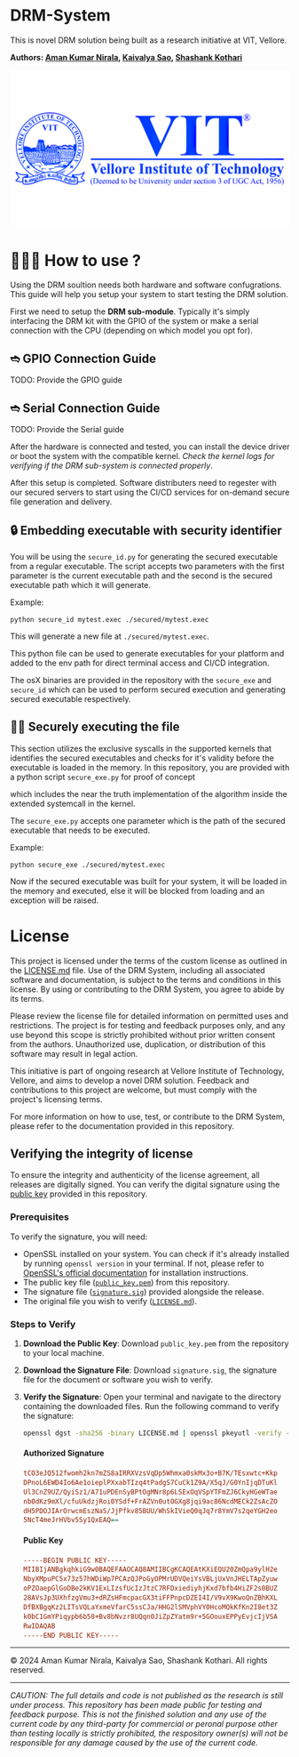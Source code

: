 # DRM-System

This is novel DRM solution being built as a research initiative at VIT, Vellore.

**Authors: [Aman Kumar Nirala](https://github.com/amannirala13), [Kaivalya Sao](/), [Shashank Kothari](https://github.com/ShashankKothari-exe)**

<img src="https://github.com/amannirala13/DRM-System/blob/main/vit_ico.png" alt="vit_logo" style="zoom: 50%;" />

# 🙋🏻‍♂️ How to use ?

Using the DRM soultion needs both hardware and software confugrations. This guide will help you setup your system to start testing the DRM solution.

First we need to setup the **DRM sub-module**. Typically it's simply interfacing the DRM kit with the GPIO of the system or make a serial connection with the CPU (depending on which model you opt for).

## ➬ GPIO Connection Guide

TODO: Provide the GPIO guide

## ➬ Serial Connection Guide

TODO: Provide the Serial guide

After the hardware is connected and tested, you can install the device driver or boot the system with the compatible kernel. *Check the kernel logs for verifying if the DRM sub-system is connected properly*.

After this setup is completed. Software distributers need to regester with our secured servers to start using the CI/CD services for on-demand secure file generation and delivery.

## 🔒 Embedding executable with security identifier

You will be using the `secure_id.py` for generating the secured executable from a regular executable. The script accepts two parameters with the first parameter is the current executable path and the second is the secured executable path which it will generate.

Example:

``````shell
python secure_id mytest.exec ./secured/mytest.exec
``````

This will generate a new file at `./secured/mytest.exec`.

This python file can be used to generate executables for your platform and added to the env path for direct terminal access and CI/CD integration.

The osX binaries are provided in the repository with the `secure_exe` and `secure_id` which can be used to perform secured execution and generating secured executable respectively.

## 🏃🏻 Securely executing the file

This section utilizes the exclusive syscalls in the supported kernels that identifies the secured executables and checks for it's validity before the executable is loaded in the memory. In this repository, you are provided with a python script `secure_exe.py` for proof of concept

which includes the near the truth implementation of the algorithm inside the extended systemcall in the kernel.

The `secure_exe.py` accepts one parameter which is the path of the secured executable that needs to be executed.

Example:

``````shell
python secure_exe ./secured/mytest.exec
``````

Now if the secured executable was built for your system, it will be loaded in the memory and executed, else it will be blocked from loading and an exception will be raised.



# License

This project is licensed under the terms of the custom license as outlined in the [LICENSE.md](https://github.com/amannirala13/DRM-System/blob/main/LICENSE.md) file. Use of the DRM System, including all associated software and documentation, is subject to the terms and conditions in this license. By using or contributing to the DRM System, you agree to abide by its terms.

Please review the license file for detailed information on permitted uses and restrictions. The project is for testing and feedback purposes only, and any use beyond this scope is strictly prohibited without prior written consent from the authors. Unauthorized use, duplication, or distribution of this software may result in legal action.

This initiative is part of ongoing research at Vellore Institute of Technology, Vellore, and aims to develop a novel DRM solution. Feedback and contributions to this project are welcome, but must comply with the project's licensing terms.

For more information on how to use, test, or contribute to the DRM System, please refer to the documentation provided in this repository.

## Verifying the integrity of license

To ensure the integrity and authenticity of the license agreement, all releases are digitally signed. You can verify the digital signature using the [public key](https://github.com/amannirala13/DRM-System/blob/main/public_key.pem) provided in this repository.

### Prerequisites

To verify the signature, you will need:
- OpenSSL installed on your system. You can check if it's already installed by running `openssl version` in your terminal. If not, please refer to [OpenSSL's official documentation](https://www.openssl.org/) for installation instructions.
- The public key file ([`public_key.pem`](https://github.com/amannirala13/DRM-System/blob/main/public_key.pem)) from this repository.
- The signature file ([`signature.sig`](https://github.com/amannirala13/DRM-System/blob/main/signature.sig)) provided alongside the release.
- The original file you wish to verify ([`LICENSE.md`](https://github.com/amannirala13/DRM-System/blob/main/LICENSE.md)).

### Steps to Verify

1. **Download the Public Key**:
   Download `public_key.pem` from the repository to your local machine.

2. **Download the Signature File**:
   Download `signature.sig`, the signature file for the document or software you wish to verify.

3. **Verify the Signature**:
   Open your terminal and navigate to the directory containing the downloaded files. Run the following command to verify the signature:

   ```bash
   openssl dgst -sha256 -binary LICENSE.md | openssl pkeyutl -verify -pubin -inkey public_key.pem -sigfile signature.sig
   ```
   
   #### Authorized Signature
   
   ```ini
   tCO3eJQ512fwomh2kn7mZS8aIRRXVzsVqDp5Whmxa0skMx3o+B7K/TEsxwtc+Kkp
   DPnoL6EWD4Io6Ae1oieplPXxabTIzq4tPadgS7CuCk1Z9A/X5qJ/G0YnIjqDTuKl
   Ul3CnZ9UZ/QyiSz1/A71uPDEnSyBPtOgMNr8p6LSExOqVSpYTFmZJ6CkyHGeWTae
   nb0dKz9mXl/cfuUkdzjRoi0YSdf+FrAZVn0utOGXg8jqi9ac86NcdMECk2ZsAcZO
   dH5PDOJIArOrwcmEszNaS/JjPfkv85BUU/WhSkIVieQ0qJq7r8YmV7s2qeYGH2eo
   5NcT4meJrHVbv5Sy1QxEAQ==
   ```
   
   #### Public Key
   
   ```ini
   -----BEGIN PUBLIC KEY-----
   MIIBIjANBgkqhkiG9w0BAQEFAAOCAQ8AMIIBCgKCAQEAtKXiEQU20ZmQpa9ylH2e
   NbyXMpuPC5x73z57hWDiWp7PCAzQJPoGyOPMrUDVQeiYsVBLjUxVnJHELTApZyuw
   oPZOaepGlGoDBe2kKV1ExLIzsfUcIzJtzC7RFDxiediyhjKxd7bfb4HiZF2s0BUZ
   28AVsJp3UXhfzgVmu3+dRZsHFmcpacGX3tiFFPnpcDZEI4I/V9vX9KwoQnZBhKXL
   DfBXBgqKz2LITsVQLaYxmeVfarC5ssCJa/HHG2lSMVphVY0HcoMQkKfKn2I8et3Z
   k0bC1GmYPiqypb6b58+Bv8bNvzr8UQqn0JiZpZYatm9r+5GOouxEPPyEvjcIjVSA
   RwIDAQAB
   -----END PUBLIC KEY-----
   ```
   
   

---

© 2024 Aman Kumar Nirala, Kaivalya Sao, Shashank Kothari. All rights reserved.

---

*CAUTION: The full details and code is not published as the research is still under process. This repository has been made public for testing and feedback purpose. This is not the finished solution and any use of the current code by any third-party for commercial or peronal purpose other than testing locally is strictly prohibited, the respository owner(s) will not be responsible for any damage caused by the use of the current code.* 

